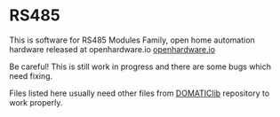 # RS485

This is software for RS485 Modules Family, open home automation hardware released at openhardware.io [openhardware.io](https://www.openhardware.io/user/2098#view=projects)

Be careful! This is still work in progress and there are some bugs which need fixing.

Files listed here usually need other files from [DOMATIClib](https://github.com/feanor-anglin/DOMATIClib) repository to work properly.
